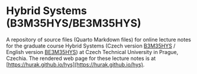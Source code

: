 # Hybrid Systems (B3M35HYS/BE3M35HYS)

A repository of source files (Quarto Markdown files) for online lecture notes for the graduate course Hybrid Systems (Czech version [B3M35HYS](https://intranet.fel.cvut.cz/cz/education/bk/predmety/67/72/p6772006.html) / English version [BE3M35HYS](https://intranet.fel.cvut.cz/cz/education/bk/predmety/68/41/p6841906.html)) at Czech Technical University in Prague, Czechia. The rendered web page for these lecture notes is at [https://hurak.github.io/hys](https://hurak.github.io/hys).
